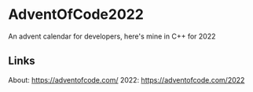 # AdventOfCode2022
An advent calendar for developers, here's mine in C++ for 2022

## Links
About: https://adventofcode.com/
2022: https://adventofcode.com/2022
